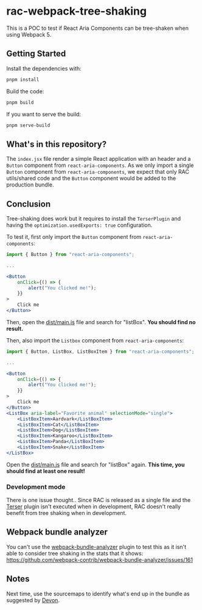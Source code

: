 # rac-webpack-tree-shaking

This is a POC to test if React Aria Components can be tree-shaken when using Webpack 5.

## Getting Started

Install the dependencies with:

```bash
pnpm install
```

Build the code:

```bash
pnpm build
```

If you want to serve the build:

```bash
pnpm serve-build
```

## What's in this repository?

The `index.jsx` file render a simple React application with an header and a `Button` component from `react-aria-components`. As we only import a single `Button` component from `react-aria-components`, we expect that only RAC utils/shared code and the `Button` component would be added to the production bundle.

## Conclusion

Tree-shaking does work but it requires to install the `TerserPlugin` and having the `optimization.usedExports: true` configuration.

To test it, first only import the `Button` component from `react-aria-components`:

```jsx
import { Button } from "react-aria-components";

...

<Button
    onClick={() => {
        alert("You clicked me!");
    }}
>
    Click me
</Button>
```

Then, open the [dist/main.js](./dist/main.js) file and search for "listBox". **You should find no result.**

Then, also import the `Listbox` component from `react-aria-components`:

```jsx
import { Button, ListBox, ListBoxItem } from "react-aria-components";

...

<Button
    onClick={() => {
        alert("You clicked me!");
    }}
>
    Click me
</Button>
<ListBox aria-label="Favorite animal" selectionMode="single">
    <ListBoxItem>Aardvark</ListBoxItem>
    <ListBoxItem>Cat</ListBoxItem>
    <ListBoxItem>Dog</ListBoxItem>
    <ListBoxItem>Kangaroo</ListBoxItem>
    <ListBoxItem>Panda</ListBoxItem>
    <ListBoxItem>Snake</ListBoxItem>
</ListBox>
```

Open the [dist/main.js](./dist/main.js) file and search for "listBox" again. **This time, you should find at least one result!**

### Development mode

There is one issue thought.. Since RAC is released as a single file and the [Terser](https://webpack.js.org/plugins/terser-webpack-plugin/) plugin isn't executed when in development, RAC doesn't really benefit from tree shaking when in development.

## Webpack bundle analyzer

You can't use the [webpack-bundle-analyzer](https://www.npmjs.com/package/webpack-bundle-analyzer) plugin to test this as it isn't able to consider tree shaking in the stats that it shows: https://github.com/webpack-contrib/webpack-bundle-analyzer/issues/161

## Notes

Next time, use the sourcemaps to identify what's end up in the bundle as suggested by [Devon](https://github.com/adobe/react-spectrum/discussions/5204#discussioncomment-7795915).
